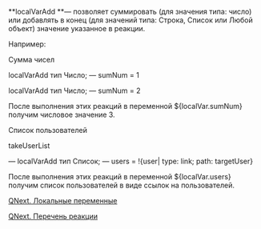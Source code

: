 
**localVarAdd **— позволяет суммировать (для значения типа: число) или добавлять в конец (для значений типа: Строка, Список или Любой объект) значение указанное в реакции.



Например:

Сумма чисел

localVarAdd тип Число; — sumNum = 1

localVarAdd тип Число; — sumNum = 2

После выполнения этих реакций в переменной ${localVar.sumNum} получим числовое значение 3.



Список пользователей

takeUserList

— localVarAdd тип Список; — users = !{user| type: link; path: targetUser}

После выполнения этих реакций в переменной ${localVar.users} получим список пользователей в виде ссылок на пользователей.



[QNext. Локальные переменные](/ph/QNext-admin-reaction-localVar-04-30)

[QNext. Перечень реакции](/ph/QNext-admin-reaction-about-05-01)
